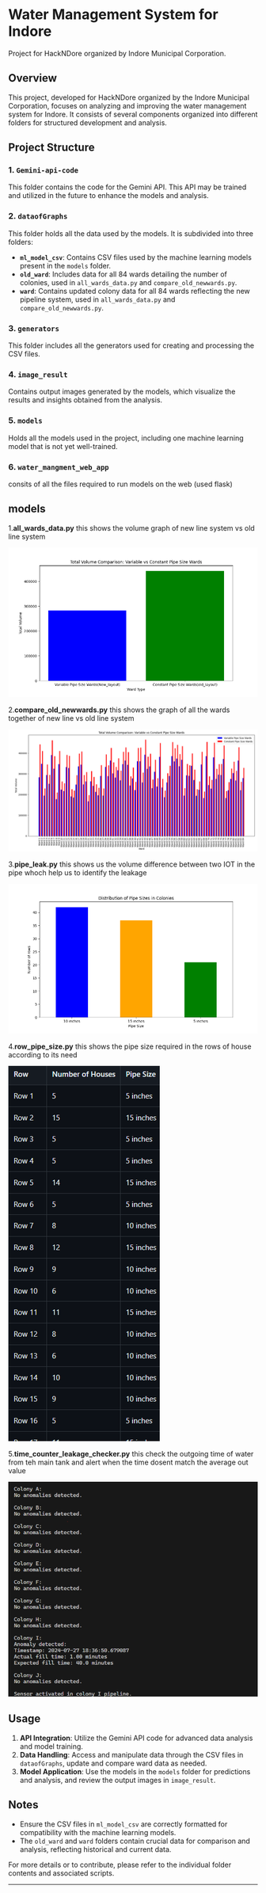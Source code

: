 # Water Management System for Indore
Project for HackNDore organized by Indore Municipal Corporation.
## Overview

This project, developed for HackNDore organized by the Indore Municipal Corporation, focuses on analyzing and improving the water management system for Indore. It consists of several components organized into different folders for structured development and analysis.

## Project Structure

### 1. `Gemini-api-code`
This folder contains the code for the Gemini API. This API may be trained and utilized in the future to enhance the models and analysis.

### 2. `dataofGraphs`
This folder holds all the data used by the models. It is subdivided into three folders:

- **`ml_model_csv`**: Contains CSV files used by the machine learning models present in the `models` folder.
- **`old_ward`**: Includes data for all 84 wards detailing the number of colonies, used in `all_wards_data.py` and `compare_old_newwards.py`.
- **`ward`**: Contains updated colony data for all 84 wards reflecting the new pipeline system, used in `all_wards_data.py` and `compare_old_newwards.py`.

### 3. `generators`
This folder includes all the generators used for creating and processing the CSV files.

### 4. `image_result`
Contains output images generated by the models, which visualize the results and insights obtained from the analysis.

### 5. `models`
Holds all the models used in the project, including one machine learning model that is not yet well-trained.

### 6. `water_mangment_web_app`
consits of all the files required to run models on the web (used flask)

## models

1.**all_wards_data.py** this shows the volume graph of new line system vs old line system



![alt text](https://github.com/snpixel/water_managment/blob/c38d7ab85b5ce817716ffe4b7ea75d19b87df262/images_result/Figure_1.png)




2.**compare_old_newwards.py** this shows the graph of all the wards together of new line vs old line system




![alt text](https://github.com/snpixel/water_managment/blob/c38d7ab85b5ce817716ffe4b7ea75d19b87df262/images_result/sare%20ward%20ka%20data.png)





3.**pipe_leak.py** this shows us the volume difference between two IOT in the pipe whoch help us to identify the leakage





![alt text](https://github.com/snpixel/water_managment/blob/b305a752b434d4501ab80c56339c029e76d29a62/Water-Management-Solution-web-app/static/graphs/pipe_size_distribution.png)




4.**row_pipe_size.py** this shows the pipe size required in the rows of house according to its need




![alt text](https://github.com/snpixel/water_managment/blob/5dedc51ae771773b3b5cea6b92fc4da11cabe3c6/images_result/Screenshot%202024-07-27%20185627.png)





5.**time_counter_leakage_checker.py** this check the outgoing time of water from teh main tank and alert when the time dosent match the average out value




![alt text](https://github.com/snpixel/water_managment/blob/c38d7ab85b5ce817716ffe4b7ea75d19b87df262/images_result/Screenshot%202024-07-27%20184133.png)





## Usage

1. **API Integration**: Utilize the Gemini API code for advanced data analysis and model training.
2. **Data Handling**: Access and manipulate data through the CSV files in `dataofGraphs`, update and compare ward data as needed.
3. **Model Application**: Use the models in the `models` folder for predictions and analysis, and review the output images in `image_result`.

## Notes

- Ensure the CSV files in `ml_model_csv` are correctly formatted for compatibility with the machine learning models.
- The `old_ward` and `ward` folders contain crucial data for comparison and analysis, reflecting historical and current data.

For more details or to contribute, please refer to the individual folder contents and associated scripts.

---


